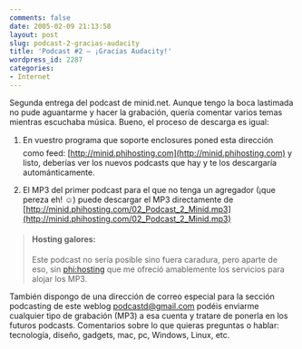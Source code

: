 ```yaml
---
comments: false
date: 2005-02-09 21:13:58
layout: post
slug: podcast-2-gracias-audacity
title: 'Podcast #2 – ¡Gracias Audacity!'
wordpress_id: 2287
categories:
- Internet
---
```


Segunda entrega del podcast de minid.net. Aunque tengo la boca lastimada no pude aguantarme y hacer la grabación, quería comentar varios temas mientras escuchaba música. Bueno, el proceso de descarga es igual:







  1. En vuestro programa que soporte enclosures poned esta dirección como feed: [http://minid.phihosting.com](http://minid.phihosting.com) y listo, deberías ver los nuevos podcasts que hay y te los descargaría autománticamente.


  2. El MP3 del primer podcast para el que no tenga un agregador (¡que pereza eh! &#9786;) puede descargar el MP3 directamente de [http://minid.phihosting.com/02_Podcast_2_Minid.mp3](http://minid.phihosting.com/02_Podcast_2_Minid.mp3)





> #### Hosting galores:
> 
> Este podcast no sería posible sino fuera caradura, pero aparte de eso, sin [phi:hosting](http://www.phihosting.com) que me ofreció amablemente los servicios para alojar los MP3.





También dispongo de una dirección de correo especial para la sección podcasting de este weblog [podcastd@gmail.com](mailto:podcastd@gmail.com) podéis enviarme cualquier tipo de grabación (MP3) a esa cuenta y tratare de ponerla en los futuros podcasts. Comentarios sobre lo que quieras preguntas o hablar: tecnología, diseño, gadgets, mac, pc, Windows, Linux, etc.




 
